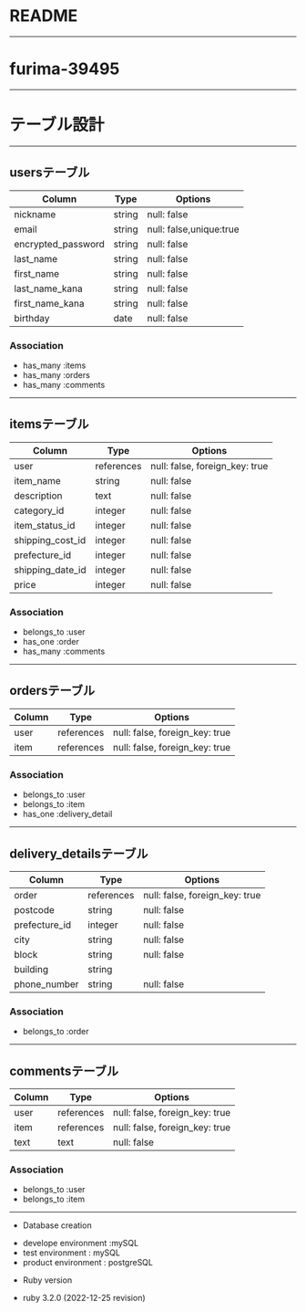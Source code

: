 # README
------------------------------------------------------------
# furima-39495
------------------------------------------------------------

# テーブル設計
------------------------------------------------------------
## usersテーブル

| Column             | Type       | Options                 |
| ------------------ | ---------- | ------------------------|
| nickname           | string     | null: false             |
| email              | string     | null: false,unique:true |
| encrypted_password | string     | null: false             |
| last_name          | string     | null: false             |
| first_name         | string     | null: false             |
| last_name_kana     | string     | null: false             |
| first_name_kana    | string     | null: false             |
| birthday           | date       | null: false             |
### Association
- has_many :items
- has_many :orders
- has_many :comments
------------------------------------------------------------

## itemsテーブル

| Column          | Type       | Options                        |
| --------------  | ---------- | ------------------------------ |
| user            | references | null: false, foreign_key: true |
| item_name       | string     | null: false                    |
| description     | text       | null: false                    |
| category_id     | integer    | null: false                    |
| item_status_id  | integer    | null: false                    |
| shipping_cost_id| integer    | null: false                    |
| prefecture_id   | integer    | null: false                    |
| shipping_date_id| integer    | null: false                    |
| price           | integer    | null: false                    |
### Association
- belongs_to :user
- has_one :order
- has_many :comments
--------------------------------------------------------

## ordersテーブル

| Column | Type       | Options                        |
| ------ | ---------- | ------------------------------ |
| user   | references | null: false, foreign_key: true |
| item   | references | null: false, foreign_key: true |

### Association
- belongs_to :user
- belongs_to :item
- has_one :delivery_detail

--------------------------------------------------------

## delivery_detailsテーブル

| Column        | Type       | Options                        |
| ------------- | ---------- | ------------------------------ |
| order         | references | null: false, foreign_key: true |
| postcode      | string     | null: false                    |
| prefecture_id | integer    | null: false                    |
| city          | string     | null: false                    |
| block         | string     | null: false                    |
| building      | string     |                                |
| phone_number  | string     | null: false                    |
### Association
- belongs_to :order

--------------------------------------------------------
## commentsテーブル

| Column | Type       | Options                        |
| ------ | ---------- | ------------------------------ |
| user   | references | null: false, foreign_key: true |
| item   | references | null: false, foreign_key: true |
| text   | text       | null: false                    |

### Association
- belongs_to :user
- belongs_to :item

--------------------------------------------------------
* Database creation
- develope environment :mySQL 
- test environment : mySQL
- product environment : postgreSQL

* Ruby version
- ruby 3.2.0 (2022-12-25 revision)